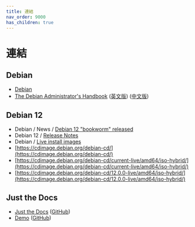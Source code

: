 ```yaml
---
title: 連結
nav_order: 9000
has_children: true
---
```


# 連結


## Debian

* [Debian](https://www.debian.org/)
* [The Debian Administrator's Handbook](https://debian-handbook.info/) ([英文版](https://debian-handbook.info/browse/stable/)) ([中文版](https://debian-handbook.info/browse/zh-TW/stable/index.html))


## Debian 12


* Debian / News / [Debian 12 "bookworm" released](https://www.debian.org/News/2023/20230610)
* Debian 12 / [Release Notes](https://www.debian.org/releases/bookworm/releasenotes)
* Debian / [Live install images](https://www.debian.org/CD/live/)
* [https://cdimage.debian.org/debian-cd/](https://cdimage.debian.org/debian-cd/)
* [https://cdimage.debian.org/debian-cd/current-live/amd64/iso-hybrid/](https://cdimage.debian.org/debian-cd/current-live/amd64/iso-hybrid/)
* [https://cdimage.debian.org/debian-cd/12.0.0-live/amd64/iso-hybrid/](https://cdimage.debian.org/debian-cd/12.0.0-live/amd64/iso-hybrid/)


## Just the Docs

* [Just the Docs](https://pmarsceill.github.io/just-the-docs/) ([GitHub](https://github.com/pmarsceill/just-the-docs))
* [Demo](https://pmarsceill.github.io/jtd-remote/) ([GitHub](https://github.com/pmarsceill/jtd-remote))
